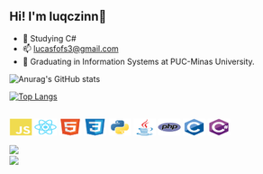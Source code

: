 ## Hi! I'm luqczinn👋


- 🌱 Studying C#  
- 📫 lucasfofs3@gmail.com
- 🏫 Graduating in Information Systems at PUC-Minas University.


![Anurag's GitHub stats](https://github-readme-stats.vercel.app/api?username=luqczinn&count_private=true&show_icons=true&theme=radical)       

[![Top Langs](https://github-readme-stats.vercel.app/api/top-langs/?username=luqczinn&layout=compact)](https://github.com/luqczinn/github-readme-stats)

<div style="display: inline_block"><br>
  <img align="center" alt="Lucas-Js" height="30" width="40" src="https://raw.githubusercontent.com/devicons/devicon/master/icons/javascript/javascript-plain.svg">
  <img align="center" alt="Lucas-React" height="30" width="40" src="https://raw.githubusercontent.com/devicons/devicon/master/icons/react/react-original.svg">
  <img align="center" alt="Lucas-HTML" height="30" width="40" src="https://raw.githubusercontent.com/devicons/devicon/master/icons/html5/html5-original.svg">
  <img align="center" alt="Lucas-CSS" height="30" width="40" src="https://raw.githubusercontent.com/devicons/devicon/master/icons/css3/css3-original.svg">
  <img align="center" alt="Lucas-Python" height="30" width="40" src="https://raw.githubusercontent.com/devicons/devicon/master/icons/python/python-original.svg">
  <img align="center" alt="Lucas-Java" height="30" width="40" src="https://raw.githubusercontent.com/devicons/devicon/master/icons/java/java-original.svg">
  <img align="center" alt="Lucas-PHP" height="30" width="40" src="https://raw.githubusercontent.com/devicons/devicon/master/icons/php/php-original.svg">
  <img align="center" alt="Lucas-C" height="30" width="40" src="https://raw.githubusercontent.com/devicons/devicon/master/icons/c/c-original.svg">
  <img align="center" alt="Lucas-Csharp" height="30" width="40" src="https://raw.githubusercontent.com/devicons/devicon/master/icons/csharp/csharp-original.svg">
</div>

<div>
  <br>
</div>


<div> 
  <a href = "mailto:lucasfofs3@gmail.com"><img src="https://img.shields.io/badge/-Gmail-%23333?style=for-the-badge&logo=gmail&logoColor=white" target="_blank"></a>
  <br>
  <a href="https://www.linkedin.com/in/lucas-alexandre-de-carvalho-silva-1a91b0292/" target="_blank"><img src="https://img.shields.io/badge/-LinkedIn-%230077B5?style=for-the-badge&logo=linkedin&logoColor=white" target="_blank"></a> 
</div>
